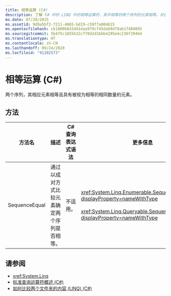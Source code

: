 ```yaml
---
title: 相等运算 (C#)
description: 了解 C# 中的 LINQ 中的相等运算符，其中相等的两个序列的元素相等，并且元素数量相同。
ms.date: 07/20/2015
ms.assetid: 9d9a5bf2-f211-4865-bd19-c59ffa004615
ms.openlocfilehash: cb1800b033d41daa979cf45dab9d79ab1f480895
ms.sourcegitcommit: 5b475c1855b32cf78d2d1bbb4295e4c236f39464
ms.translationtype: HT
ms.contentlocale: zh-CN
ms.lasthandoff: 09/24/2020
ms.locfileid: "91202573"
---
```

# <a name="equality-operations-c"></a>相等运算 (C#)

两个序列，其相应元素相等且具有被视为相等的相同数量的元素。  
  
## <a name="methods"></a>方法  
  
|方法名|描述|C# 查询表达式语法|更多信息|  
|-----------------|-----------------|---------------------------------|----------------------|  
|SequenceEqual|通过以成对方式比较元素确定两个序列是否相等。|不适用。|<xref:System.Linq.Enumerable.SequenceEqual%2A?displayProperty=nameWithType><br /><br /> <xref:System.Linq.Queryable.SequenceEqual%2A?displayProperty=nameWithType>|  
  
## <a name="see-also"></a>请参阅

- <xref:System.Linq>
- [标准查询运算符概述 (C#)](./standard-query-operators-overview.md)
- [如何比较两个文件夹的内容 (LINQ) (C#)](./how-to-compare-the-contents-of-two-folders-linq.md)
